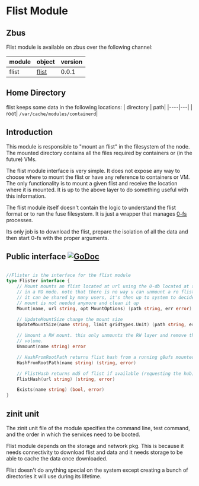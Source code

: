 <h1>Flist Module</h1>

## Zbus

Flist module is available on zbus over the following channel:

| module | object | version |
|--------|--------|---------|
|flist   |[flist](#public-interface)| 0.0.1

## Home Directory
flist keeps some data in the following locations:
| directory | path|
|----|---|
| root| `/var/cache/modules/containerd`|

## Introduction

This module is responsible to "mount an flist" in the filesystem of the node. The mounted directory contains all the files required by containers or (in the future) VMs.

The flist module interface is very simple. It does not expose any way to choose where to mount the flist or have any reference to containers or VM. The only functionality is to mount a given flist and receive the location where it is mounted. It is up to the above layer to do something useful with this information.

The flist module itself doesn't contain the logic to understand the flist format or to run the fuse filesystem. It is just a wrapper that manages [0-fs](https://github.com/threefoldtech/0-fs) processes.

Its only job is to download the flist, prepare the isolation of all the data and then start 0-fs with the proper arguments.

## Public interface [![GoDoc](https://godoc.org/github.com/threefoldtech/zos/pkg/flist?status.svg)](https://godoc.org/github.com/threefoldtech/zos/pkg/flist)

```go

//Flister is the interface for the flist module
type Flister interface {
	// Mount mounts an flist located at url using the 0-db located at storage
	// in a RO mode. note that there is no way u can unmount a ro flist because
	// it can be shared by many users, it's then up to system to decide if the
	// mount is not needed anymore and clean it up
	Mount(name, url string, opt MountOptions) (path string, err error)

	// UpdateMountSize change the mount size
	UpdateMountSize(name string, limit gridtypes.Unit) (path string, err error)

	// Umount a RW mount. this only unmounts the RW layer and remove the assigned
	// volume.
	Unmount(name string) error

	// HashFromRootPath returns flist hash from a running g8ufs mounted with NamedMount
	HashFromRootPath(name string) (string, error)

	// FlistHash returns md5 of flist if available (requesting the hub)
	FlistHash(url string) (string, error)

	Exists(name string) (bool, error)
}

```

## zinit unit

The zinit unit file of the module specifies the command line, test command, and the order in which the services need to be booted.

Flist module depends on the storage and network pkg.
This is because it needs connectivity to download flist and data and it needs storage to be able to cache the data once downloaded.

Flist doesn't do anything special on the system except creating a bunch of directories it will use during its lifetime.
